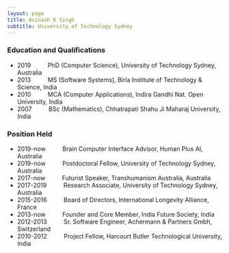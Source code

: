 ```yaml
---
layout: page
title: Avinash K Singh
subtitle: University of Technology Sydney
---
```


### Education and Qualifications

<ul>
<li>2019 &nbsp;&nbsp;&nbsp;&nbsp;&nbsp;&nbsp;&nbsp;&nbsp; PhD (Computer Science), University of Technology Sydney, Australia</li>
<li>2013 &nbsp;&nbsp;&nbsp;&nbsp;&nbsp;&nbsp;&nbsp;&nbsp; MS (Software Systems), Birla Institute of Technology & Science, India</li>
<li>2010 &nbsp;&nbsp;&nbsp;&nbsp;&nbsp;&nbsp;&nbsp;&nbsp; MCA (Computer Applications), Indira Gandhi Nat. Open University, India</li>
<li>2007 &nbsp;&nbsp;&nbsp;&nbsp;&nbsp;&nbsp;&nbsp;&nbsp; BSc (Mathematics), Chhatrapati Shahu Ji Maharaj University, India</li>
</ul>


### Position Held

<ul>
<li>2019-now  &nbsp;&nbsp;&nbsp;&nbsp;&nbsp;&nbsp;&nbsp;&nbsp; Brain Computer Interface Advisor, Human Plus AI, Australia</li>
<li>2019-now  &nbsp;&nbsp;&nbsp;&nbsp;&nbsp;&nbsp;&nbsp;&nbsp; Postdoctoral Fellow, University of Technology Sydney, Australia </li>
<li>2017-now  &nbsp;&nbsp;&nbsp;&nbsp;&nbsp;&nbsp;&nbsp;&nbsp; Futurist Speaker, Transhumanism Australia, Australia</li>
<li>2017-2019 &nbsp;&nbsp;&nbsp;&nbsp;&nbsp;&nbsp;&nbsp;&nbsp; Research Associate, University of Technology Sydney, Australia</li>
<li>2015-2016 &nbsp;&nbsp;&nbsp;&nbsp;&nbsp;&nbsp;&nbsp;&nbsp; Board of Directors, International Longevity Alliance, France</li>
<li>2013-now  &nbsp;&nbsp;&nbsp;&nbsp;&nbsp;&nbsp;&nbsp;&nbsp; Founder and Core Member, India Future Society, India</li>
<li>2012-2013 &nbsp;&nbsp;&nbsp;&nbsp;&nbsp;&nbsp;&nbsp;&nbsp; Sr. Software Engineer, Achermann & Partners Gmbh, Switzerland</li>
<li>2010-2012 &nbsp;&nbsp;&nbsp;&nbsp;&nbsp;&nbsp;&nbsp;&nbsp; Project Fellow, Harcourt Butler Technological University, India</li>
</ul>






